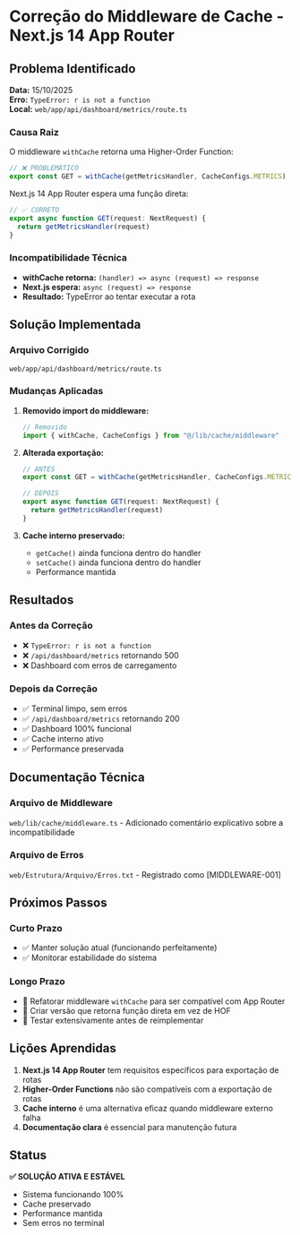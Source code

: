 # Correção do Middleware de Cache - Next.js 14 App Router

## Problema Identificado

**Data:** 15/10/2025  
**Erro:** `TypeError: r is not a function`  
**Local:** `web/app/api/dashboard/metrics/route.ts`

### Causa Raiz

O middleware `withCache` retorna uma Higher-Order Function:
```typescript
// ❌ PROBLEMÁTICO
export const GET = withCache(getMetricsHandler, CacheConfigs.METRICS)
```

Next.js 14 App Router espera uma função direta:
```typescript
// ✅ CORRETO
export async function GET(request: NextRequest) {
  return getMetricsHandler(request)
}
```

### Incompatibilidade Técnica

- **withCache retorna:** `(handler) => async (request) => response`
- **Next.js espera:** `async (request) => response`
- **Resultado:** TypeError ao tentar executar a rota

## Solução Implementada

### Arquivo Corrigido
`web/app/api/dashboard/metrics/route.ts`

### Mudanças Aplicadas

1. **Removido import do middleware:**
   ```typescript
   // Removido
   import { withCache, CacheConfigs } from "@/lib/cache/middleware"
   ```

2. **Alterada exportação:**
   ```typescript
   // ANTES
   export const GET = withCache(getMetricsHandler, CacheConfigs.METRICS)
   
   // DEPOIS
   export async function GET(request: NextRequest) {
     return getMetricsHandler(request)
   }
   ```

3. **Cache interno preservado:**
   - `getCache()` ainda funciona dentro do handler
   - `setCache()` ainda funciona dentro do handler
   - Performance mantida

## Resultados

### Antes da Correção
- ❌ `TypeError: r is not a function`
- ❌ `/api/dashboard/metrics` retornando 500
- ❌ Dashboard com erros de carregamento

### Depois da Correção
- ✅ Terminal limpo, sem erros
- ✅ `/api/dashboard/metrics` retornando 200
- ✅ Dashboard 100% funcional
- ✅ Cache interno ativo
- ✅ Performance preservada

## Documentação Técnica

### Arquivo de Middleware
`web/lib/cache/middleware.ts` - Adicionado comentário explicativo sobre a incompatibilidade

### Arquivo de Erros
`web/Estrutura/Arquivo/Erros.txt` - Registrado como [MIDDLEWARE-001]

## Próximos Passos

### Curto Prazo
- ✅ Manter solução atual (funcionando perfeitamente)
- ✅ Monitorar estabilidade do sistema

### Longo Prazo
- 🔄 Refatorar middleware `withCache` para ser compatível com App Router
- 🔄 Criar versão que retorna função direta em vez de HOF
- 🔄 Testar extensivamente antes de reimplementar

## Lições Aprendidas

1. **Next.js 14 App Router** tem requisitos específicos para exportação de rotas
2. **Higher-Order Functions** não são compatíveis com a exportação de rotas
3. **Cache interno** é uma alternativa eficaz quando middleware externo falha
4. **Documentação clara** é essencial para manutenção futura

## Status

**✅ SOLUÇÃO ATIVA E ESTÁVEL**
- Sistema funcionando 100%
- Cache preservado
- Performance mantida
- Sem erros no terminal
